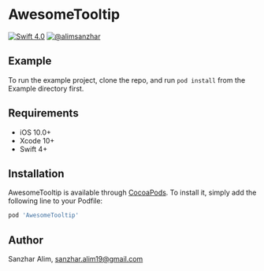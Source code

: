 # AwesomeTooltip

[![Swift 4.0](https://img.shields.io/badge/swift-4.0-orange)](#)
[![@alimsanzhar](https://img.shields.io/badge/contact-%40alimsanzhar-green)](https://t.me/alimsanzhar)

## Example

To run the example project, clone the repo, and run `pod install` from the Example directory first.

## Requirements
- iOS 10.0+
- Xcode 10+
- Swift 4+

## Installation

AwesomeTooltip is available through [CocoaPods](https://cocoapods.org). To install
it, simply add the following line to your Podfile:

```ruby
pod 'AwesomeTooltip'
```

## Author

Sanzhar Alim, sanzhar.alim19@gmail.com
